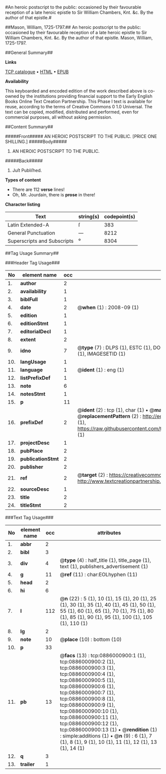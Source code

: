 #An heroic postscript to the public: occasioned by their favourable reception of a late heroic epistle to Sir William Chambers, Knt. &c. By the author of that epistle.#

##Mason, William, 1725-1797.##
An heroic postscript to the public: occasioned by their favourable reception of a late heroic epistle to Sir William Chambers, Knt. &c. By the author of that epistle.
Mason, William, 1725-1797.

##General Summary##

**Links**

[TCP catalogue](http://www.ota.ox.ac.uk/tcp/)  • 
[HTML](http://tei.it.ox.ac.uk/tcp/Texts-HTML/free/004/004846552.html)  • 
[EPUB](http://tei.it.ox.ac.uk/tcp/Texts-EPUB/free/004/004846552.epub)

**Availability**

This keyboarded and encoded edition of the
	       work described above is co-owned by the institutions
	       providing financial support to the Early English Books
	       Online Text Creation Partnership. This Phase I text is
	       available for reuse, according to the terms of Creative
	       Commons 0 1.0 Universal. The text can be copied,
	       modified, distributed and performed, even for
	       commercial purposes, all without asking permission.


##Content Summary##

#####Front#####
AN HEROIC POSTSCRIPT TO THE PUBLIC. [PRICE ONE SHILLING.]
#####Body#####

1. AN HEROIC POSTSCRIPT TO THE PUBLIC.

#####Back#####

1. Juſt Publiſhed.

**Types of content**

  * There are 112 **verse** lines!
  * Oh, Mr. Jourdain, there is **prose** in there!

**Character listing**


|Text|string(s)|codepoint(s)|
|---|---|---|
|Latin Extended-A|ſ|383|
|General Punctuation|—|8212|
|Superscripts             and Subscripts|⁰|8304|

##Tag Usage Summary##

###Header Tag Usage###

|No|element name|occ|attributes|
|---|---|---|---|
|1.|__author__|2||
|2.|__availability__|1||
|3.|__biblFull__|1||
|4.|__date__|2| @__when__ (1) : 2008-09 (1)|
|5.|__edition__|1||
|6.|__editionStmt__|1||
|7.|__editorialDecl__|1||
|8.|__extent__|2||
|9.|__idno__|7| @__type__ (7) : DLPS (1), ESTC (1), DOCNO (1), TCP (1), GALEDOCNO (1), CONTENTSET (1), IMAGESETID (1)|
|10.|__langUsage__|1||
|11.|__language__|1| @__ident__ (1) : eng (1)|
|12.|__listPrefixDef__|1||
|13.|__note__|6||
|14.|__notesStmt__|1||
|15.|__p__|11||
|16.|__prefixDef__|2| @__ident__ (2) : tcp (1), char (1)  •  @__matchPattern__ (2) : ([0-9\-]+):([0-9IVX]+) (1), (.+) (1)  •  @__replacementPattern__ (2) : http://eebo.chadwyck.com/downloadtiff?vid=$1&page=$2 (1), https://raw.githubusercontent.com/textcreationpartnership/Texts/master/tcpchars.xml#$1 (1)|
|17.|__projectDesc__|1||
|18.|__pubPlace__|2||
|19.|__publicationStmt__|2||
|20.|__publisher__|2||
|21.|__ref__|2| @__target__ (2) : https://creativecommons.org/publicdomain/zero/1.0/ (1), http://www.textcreationpartnership.org/docs/. (1)|
|22.|__sourceDesc__|1||
|23.|__title__|2||
|24.|__titleStmt__|2||


###Text Tag Usage###

|No|element name|occ|attributes|
|---|---|---|---|
|1.|__abbr__|2||
|2.|__bibl__|3||
|3.|__div__|4| @__type__ (4) : half_title (1), title_page (1), text (1), publishers_advertisement (1)|
|4.|__g__|11| @__ref__ (11) : char:EOLhyphen (11)|
|5.|__head__|2||
|6.|__hi__|6||
|7.|__l__|112| @__n__ (22) : 5 (1), 10 (1), 15 (1), 20 (1), 25 (1), 30 (1), 35 (1), 40 (1), 45 (1), 50 (1), 55 (1), 60 (1), 65 (1), 70 (1), 75 (1), 80 (1), 85 (1), 90 (1), 95 (1), 100 (1), 105 (1), 110 (1)|
|8.|__lg__|2||
|9.|__note__|10| @__place__ (10) : bottom (10)|
|10.|__p__|33||
|11.|__pb__|13| @__facs__ (13) : tcp:0886000900:1 (1), tcp:0886000900:2 (1), tcp:0886000900:3 (1), tcp:0886000900:4 (1), tcp:0886000900:5 (1), tcp:0886000900:6 (1), tcp:0886000900:7 (1), tcp:0886000900:8 (1), tcp:0886000900:9 (1), tcp:0886000900:10 (1), tcp:0886000900:11 (1), tcp:0886000900:12 (1), tcp:0886000900:13 (1)  •  @__rendition__ (1) : simple:additions (1)  •  @__n__ (9) : 6 (1), 7 (1), 8 (1), 9 (1), 10 (1), 11 (1), 12 (1), 13 (1), 14 (1)|
|12.|__q__|3||
|13.|__trailer__|1||
